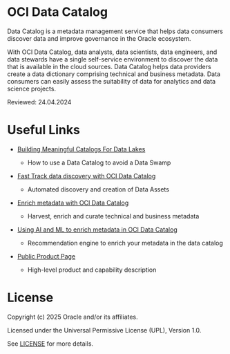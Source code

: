 # OCI Data Catalog
 
Data Catalog is a metadata management service that helps data consumers discover data and improve governance in the Oracle ecosystem.

With OCI Data Catalog, data analysts, data scientists, data engineers, and data stewards have a single self-service environment to discover the data that is available in the cloud sources. Data Catalog helps data providers create a data dictionary comprising technical and business metadata. Data consumers can easily assess the suitability of data for analytics and data science projects.

Reviewed: 24.04.2024
 
# Useful Links
 
- [Building Meaningful Catalogs For Data Lakes](https://blogs.oracle.com/dataintegration/post/)
    - How to use a Data Catalog to avoid a Data Swamp
     
- [Fast Track data discovery with OCI Data Catalog](https://blogs.oracle.com/cloud-infrastructure/post/fast-track-data-discovery-with-new-release-of-oci-data-catalog)
    - Automated discovery and creation of Data Assets

- [Enrich metadata with OCI Data Catalog](https://blogs.oracle.com/dataintegration/post/enrich-metadata-with-oracle-cloud-infrastructure-data-catalog)
    - Harvest, enrich and curate technical and business metadata
    
- [Using AI and ML to enrich metadata in OCI Data Catalog](https://blogs.oracle.com/dataintegration/post/using-ai-and-ml-to-enrich-metadata-in-data-catalog)
    - Recommendation engine to enrich your metadata in the data catalog
 
- [Public Product Page](https://www.oracle.com/be/big-data/data-catalog/what-is-a-data-catalog/)
    - High-level product and capability description

 
# License

Copyright (c) 2025 Oracle and/or its affiliates.

Licensed under the Universal Permissive License (UPL), Version 1.0.

See [LICENSE](https://github.com/oracle-devrel/technology-engineering/blob/main/LICENSE) for more details.

